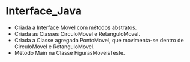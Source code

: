 # Interface_Java
 * Criada a Interface Movel com métodos abstratos. 
 * Criada as Classes CirculoMovel e RetanguloMovel. 
 * Criada a Classe agregada PontoMovel, que movimenta-se dentro de CirculoMovel e RetanguloMovel. 
 * Método Main na Classe FigurasMoveisTeste.
